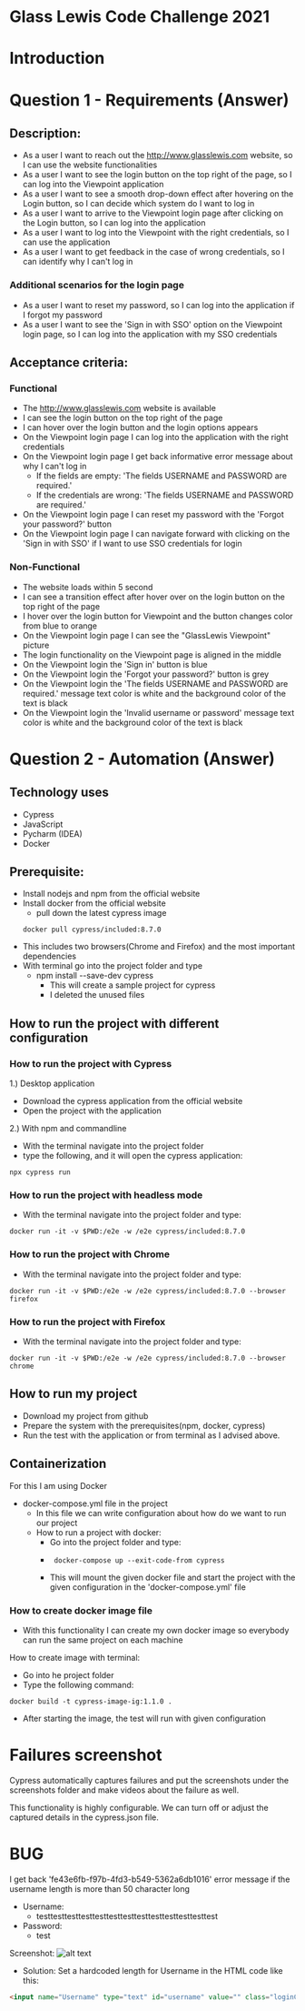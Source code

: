 # Glass Lewis Code Challenge 2021

# Introduction

# Question 1 - Requirements (Answer)
## Description:
- As a user I want to reach out the http://www.glasslewis.com website, so I can use the website functionalities
- As a user I want to see the login button on the top right of the page, so I can log into the Viewpoint application
- As a user I want to see a smooth drop-down effect after hovering on the Login button, so I can decide which system do I want to log in
- As a user I want to arrive to the Viewpoint login page after clicking on the Login button, so I can log into the application
- As a user I want to log into the Viewpoint with the right credentials, so I can use the application
- As a user I want to get feedback in the case of wrong credentials, so I can identify why I can't log in

### Additional scenarios for the login page
- As a user I want to reset my password, so I can log into the application if I forgot my password
- As a user I want to see the 'Sign in with SSO' option on the Viewpoint login page, so I can log into the application with my SSO credentials

## Acceptance criteria:
### Functional
- The http://www.glasslewis.com website is available
- I can see the login button on the top right of the page
- I can hover over the login button and the login options appears
- On the Viewpoint login page I can log into the application with the right credentials
- On the Viewpoint login page I get back informative error message about why I can't log in
  - If the fields are empty: 'The fields USERNAME and PASSWORD are required.'
  - If the credentials are wrong: 'The fields USERNAME and PASSWORD are required.'
- On the Viewpoint login page I can reset my password with the 'Forgot your password?' button
- On the Viewpoint login page I can navigate forward with clicking on the 'Sign in with SSO' if I want to use SSO credentials for login

### Non-Functional
- The website loads within 5 second
- I can see a transition effect after hover over on the login button on the top right of the page
- I hover over the login button for Viewpoint and the button changes color from blue to orange
- On the Viewpoint login page I can see the "GlassLewis Viewpoint" picture
- The login functionality on the Viewpoint page is aligned in the middle
- On the Viewpoint login the 'Sign in' button is blue
- On the Viewpoint login the 'Forgot your password?' button is grey
- On the Viewpoint login the 'The fields USERNAME and PASSWORD are required.' message text color is white and the background color of the text is black
- On the Viewpoint login the 'Invalid username or password' message text color is white and the background color of the text is black

# Question 2 - Automation (Answer)

## Technology uses
- Cypress
- JavaScript
- Pycharm (IDEA)
- Docker

## Prerequisite:

- Install nodejs and npm from the official website
- Install docker from the official website
  - pull down the latest cypress image
  ```commandline
  docker pull cypress/included:8.7.0  
  ```
 - This includes two browsers(Chrome and Firefox) and the most important dependencies
- With terminal go into the project folder and type
  - npm install --save-dev cypress 
    - This will create a sample project for cypress
    - I deleted the unused files
## How to run the project with different configuration

### How to run the project with Cypress
1.) Desktop application
- Download the cypress application from the official website
- Open the project with the application

2.) With npm and commandline
- With the terminal navigate into the project folder
- type the following, and it will open the cypress application:
```commandline
npx cypress run
```

### How to run the project with headless mode
- With the terminal navigate into the project folder and type:
```commandline
docker run -it -v $PWD:/e2e -w /e2e cypress/included:8.7.0
```

### How to run the project with Chrome
- With the terminal navigate into the project folder and type:
```commandline
docker run -it -v $PWD:/e2e -w /e2e cypress/included:8.7.0 --browser firefox
```

### How to run the project with Firefox
- With the terminal navigate into the project folder and type:
```commandline
docker run -it -v $PWD:/e2e -w /e2e cypress/included:8.7.0 --browser chrome
```

## How to run my project
- Download my project from github
- Prepare the system with the prerequisites(npm, docker, cypress)
- Run the test with the application or from terminal as I advised above.

## Containerization
For this I am using Docker

- docker-compose.yml file in the project
  - In this file we can write configuration about how do we want to run our project
  - How to run a project with docker:
    - Go into the project folder and type:
    - ```commandline
       docker-compose up --exit-code-from cypress
      ```
    - This will mount the given docker file and start the project with the given configuration in the 'docker-compose.yml' file

### How to create docker image file
- With this functionality I can create my own docker image so everybody can run the same project on each machine 

How to create image with terminal:
- Go into he project folder
- Type the following command:
```commandline
docker build -t cypress-image-ig:1.1.0 .
```
- After starting the image, the test will run with given configuration

# Failures screenshot
Cypress automatically captures failures and put the screenshots under the screenshots folder and make videos about the failure as well.

This functionality is highly configurable. We can turn off or adjust the captured details in the cypress.json file.

# BUG
I get back 'fe43e6fb-f97b-4fd3-b549-5362a6db1016' error message if the username length is more than 50 character long
- Username:
  - testtesttesttesttesttesttesttesttesttesttesttesttest
- Password:
  - test

Screenshot:
![alt text](cypress/bug/errorMessageBug.png)

- Solution: Set a hardcoded length for Username in the HTML code like this:
```HTML
<input name="Username" type="text" id="username" value="" class="loginCtrl" maxlength="10">
```